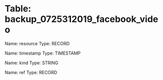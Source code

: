 Table: backup_0725312019_facebook_video
=======================================

Name: resource
Type: RECORD

Name: timestamp
Type: TIMESTAMP

Name: kind
Type: STRING

Name: ref
Type: RECORD

